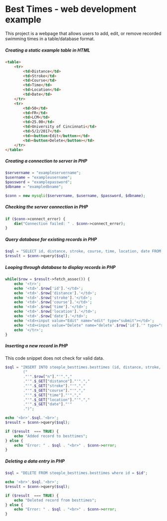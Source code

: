 # Best Times - web development example
This project is a webpage that allows users to add, edit, or remove recorded swimming times in a table/database format.
##### Creating a static example table in HTML
```html
<table>
    <tr>
        <td>Distance</td>
        <td>Stroke</td>
        <td>Course</td>
        <td>Time</td>
        <td>Location</td>
        <td>Date</td>
    </tr>
    <tr>
        <td>50</td>
        <td>FR</td>
        <td>LCM</td>
        <td>25.00</td>
        <td>University of Cincinnati</td>
        <td>5/2/2017</td>
        <td><button>Edit</button></td>
        <td><button>Delete</button></td>
    </tr>
</table>
```
##### Creating a connection to server in PHP
```php
$servername = "exampleservername";
$username = "exampleusername";
$password = "examplepassword";
$dbname = "exampledbname";

$conn = new mysqli($servername, $username, $password, $dbname);
```
##### Checking the server connection in PHP
```php
if ($conn->connect_error) {
    die("Connection failed: " . $conn->connect_error);
}
```
##### Query database for existing records in PHP
```php
$sql = "SELECT id, distance, stroke, course, time, location, date FROM besttimes ORDER BY stroke asc, distance asc";
$result = $conn->query($sql);
```
##### Looping through database to display records in PHP
```php
while($row = $result->fetch_assoc()) {
    echo '<tr>';
    echo '<td>'.$row['id'].'</td>';
    echo '<td>'.$row['distance'].'</td>';
    echo '<td>'.$row['stroke'].'</td>';
    echo '<td>'.$row['course'].'</td>';
    echo '<td>'.$row['time'].'</td>';
    echo '<td>'.$row['location'].'</td>';
    echo '<td>'.$row['date'].'</td>';
    echo '<td><input value="Edit" name="edit" type="submit"></td>';
    echo '<td><input value="Delete" name="delete'.$row['id'].'" type="submit"></td>';
    echo '</tr>';
}
```
##### Inserting a new record in PHP
This code snippet does not check for valid data.
```php
$sql = "INSERT INTO steeple_besttimes.besttimes (id, distance, stroke, course, time, location, date) VALUES 
        ("
        ."'".$row["n"]."'".","
        ."'".$_GET["distance"]."'".","
        ."'".$_GET["stroke"]."'".","
        ."'".$_GET["course"]."'".","
        ."'".$_GET["time"]."'".","
        ."'".$_GET["location"]."'".","
        ."'".$_GET["date"]."'"
        .")";

echo '<br>'.$sql.'<br>';
$result = $conn->query($sql);

if ($result  === TRUE) {
    echo "Added record to besttimes";
} else {
    echo "Error: " . $sql . "<br>" . $conn->error;
}
```
##### Deleting a data entry in PHP
```php
$sql = "DELETE FROM steeple_besttimes.besttimes where id = $id";

echo '<br>'.$sql.'<br>';
$result = $conn->query($sql);

if ($result  === TRUE) {
    echo "Deleted record from besttimes";
} else {
    echo "Error: " . $sql . "<br>" . $conn->error;
}
```
